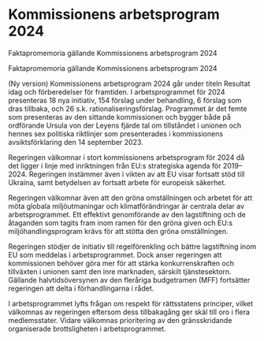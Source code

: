 # Kommissionens arbetsprogram 2024

Faktapromemoria gällande Kommissionens arbetsprogram 2024

Faktapromemoria gällande Kommissionens arbetsprogram 2024

(Ny version) Kommissionens arbetsprogram 2024 går under titeln Resultat idag och förberedelser för framtiden. I arbetsprogrammet för 2024 presenteras 18 nya initiativ, 154 förslag under behandling, 6 förslag som dras tillbaka, och 26 s.k. rationaliseringsförslag. Programmet är det femte som presenteras av den sittande kommissionen och bygger både på ordförande Ursula von der Leyens fjärde tal om tillståndet i unionen och hennes sex politiska riktlinjer som presenterades i kommissionens avsiktsförklaring den 14 september 2023.

Regeringen välkomnar i stort kommissionens arbetsprogram för 2024 då det
ligger i linje med inriktningen från EU:s strategiska agenda för 2019–2024.
Regeringen instämmer även i vikten av att EU visar fortsatt stöd till Ukraina,
samt betydelsen av fortsatt arbete för europeisk säkerhet.

Regeringen välkomnar även att den gröna omställningen och arbetet för att
möta globala miljöutmaningar och klimatförändringar är centrala delar av
arbetsprogrammet. Ett effektivt genomförande av den lagstiftning och de
åtaganden som tagits fram inom ramen för den gröna given och EU:s
miljöhandlingsprogram krävs för att stötta den gröna omställningen.

Regeringen stödjer de initiativ till regelförenkling och bättre lagstiftning
inom EU som meddelas i arbetsprogrammet. Dock anser regeringen att
kommissionen behöver göra mer för att stärka konkurrenskraften och
tillväxten i unionen samt den inre marknaden, särskilt tjänstesektorn.
Gällande halvtidsöversynen av den fleråriga budgetramen (MFF) fortsätter
regeringen att delta i förhandlingarna i rådet.

I arbetsprogrammet lyfts frågan om respekt för rättsstatens principer, vilket välkomnas av regeringen eftersom dess tillbakagång ger skäl till oro i flera medlemsstater. Vidare välkomnas prioritering av den gränsskridande organiserade brottsligheten i arbetsprogrammet.
